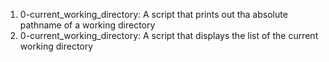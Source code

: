 1. 0-current_working_directory: A script that prints out tha absolute pathname of a working directory
2. 0-current_working_directory: A script that displays the list of the current working directory
